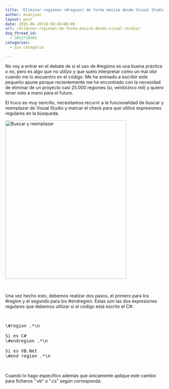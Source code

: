 ```yaml
---
title: 'Eliminar regiones (#region) de forma masiva desde Visual Studio'
author: msanjuan
layout: post
date: 2015-06-16T10:58:45+00:00
url: /eliminar-regiones-de-forma-masiva-desde-visual-studio/
dsq_thread_id:
  - 3852710305
categories:
  - Sin categoría

---
```

No voy a entrar en el debate de si el uso de #regions es una buena práctica o no, pero es algo que no utilizo y que suelo interpretar como un mal olor cuando me lo encuentro en el código. Me he animado a escribir este pequeño apune porque recientemente me he encontrado con la necesidad de eliminar de un proyecto casi 25.000 regiones (si, veinticinco mil) y quiero tener esto a mano para el futuro.

El truco es muy sencillo, necesitamos recurrir a la funcionalidad de buscar y reemplazar de Visual Studio y marcar el check para que utilice expresiones regulares en la búsqueda.

[<img class="alignnone size-full wp-image-104" src="/wp-content/uploads/2015/06/search-replace-vs.png" alt="Buscar y reemplazar" width="385" height="504" srcset="/wp-content/uploads/2015/06/search-replace-vs.png 385w, /wp-content/uploads/2015/06/search-replace-vs-229x300.png 229w" sizes="(max-width: 385px) 100vw, 385px" />][1]

&nbsp;

Una vez hecho esto, debemos realizar dos pasos, el primero para los #region y el segundo para los #endregion. Estas son las dos expresiones regulares que debemos utilizar si el código está escrito el C#:

&nbsp;

<pre class="lang:default decode:true">\#region .*\n

Si es C#
\#endregion .*\n

Si es VB.Net
\#end region .*\n


</pre>

Cuando lo hago especifico además que únicamente aplique este cambio para ficheros &#8220;.vb&#8221; o &#8220;.cs&#8221; según corresponda.

 [1]: /wp-content/uploads/2015/06/search-replace-vs.png